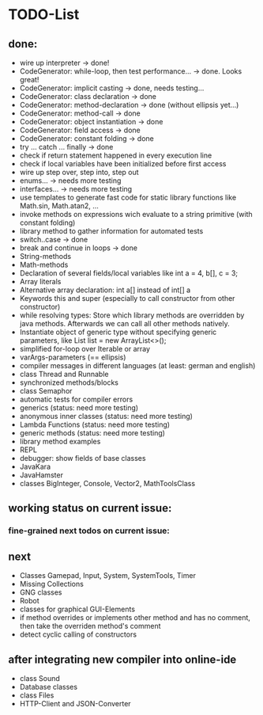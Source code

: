 # TODO-List

## done:
  * wire up interpreter  -> done!
  * CodeGenerator: while-loop, then test performance... -> done. Looks great!
  * CodeGenerator: implicit casting -> done, needs testing...
  * CodeGenerator: class declaration -> done
  * CodeGenerator: method-declaration -> done (without ellipsis yet...)
  * CodeGenerator: method-call -> done
  * CodeGenerator: object instantiation -> done
  * CodeGenerator: field access -> done
  * CodeGenerator: constant folding -> done
  * try ... catch ... finally -> done
  * check if return statement happened in every execution line
  * check if local variables have been initialized before first access
  * wire up step over, step into, step out
  * enums...    -> needs more testing
  * interfaces...  -> needs more testing
  * use templates to generate fast code for static library functions like Math.sin, Math.atan2, ...
  * invoke methods on expressions wich evaluate to a string primitive (with constant folding)
  * library method to gather information for automated tests
  * switch..case -> done
  * break and continue in loops -> done
  * String-methods
  * Math-methods
  * Declaration of several fields/local variables like int a = 4, b[], c = 3;
  * Array literals
  * Alternative array declaration: int a[] instead of int[] a
  * Keywords this and super (especially to call constructor from other constructor)
  * while resolving types: Store which library methods are overridden by java methods. Afterwards we can call all other methods natively.
  * Instantiate object of generic type without specifying generic parameters, like List<String> list = new ArrayList<>();
  * simplified for-loop over Iterable or array
  * varArgs-parameters (== ellipsis)
  * compiler messages in different languages (at least: german and english)
  * class Thread and Runnable
  * synchronized methods/blocks
  * class Semaphor
  * automatic tests for compiler errors
  * generics (status: need more testing)
  * anonymous inner classes (status: need more testing)
  * Lambda Functions (status: need more testing)
  * generic methods (status: need more testing)
  * library method examples
  * REPL
  * debugger: show fields of base classes
  * JavaKara
  * JavaHamster
  * classes BigInteger, Console, Vector2, MathToolsClass

## working status on current issue:

### fine-grained next todos on current issue:

## next 
  * Classes Gamepad, Input, System, SystemTools, Timer 
  * Missing Collections 
  * GNG classes
  * Robot
  * classes for graphical GUI-Elements
  * if method overrides or implements other method and has no comment, then take the overriden method's comment
  * detect cyclic calling of constructors

## after integrating new compiler into online-ide
  * class Sound
  * Database classes
  * class Files
  * HTTP-Client and JSON-Converter



  

